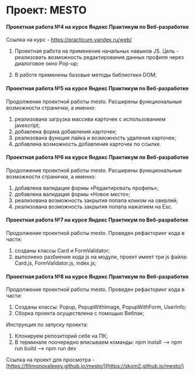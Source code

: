 # Проект: MESTO
#### **Проектная работа №4 на курсе Яндекс Практикум по Веб-разработке**

Ссылка на курс - https://practicum.yandex.ru/web/

1. Проектная работа на применение начальных навыков JS. Цель - реализовать возможность редактирования данных профиля через диалоговое окно Pop-up;

2. В работе применены базовые методы библиотеки DOM;


#### **Проектная работа №5 на курсе Яндекс Практикум по Веб-разработке**

Продолжение проектной работы mesto. Расширены функциональные возможности странички, а именно:
1. реализована загрузка массива карточек с использованием javescript;
2. добавлена форма добавления карточек;
3. реализована функция лайка и возможность удаления карточек;
4. добавлена возможность добавления карточек по ссылке.


#### **Проектная работа №6 на курсе Яндекс Практикум по Веб-разработке**

Продолжение проектной работы mesto. Расширены функциональные возможности странички, а именно:
1. добавлена валидация формы «Редактировать профиль»;
2. добавлена валидация формы «Новое место»;
3. реализована возможность закрытия попапа кликом на оверлей;
4. реализована возможность закрытия попапа нажатием на Esc.


#### **Проектная работа №7 на курсе Яндекс Практикум по Веб-разработке**

Продолжение проектной работы mesto. Проведен рефакторинг кода в части:
1. созданы классы Card и FormValidator;
2. выполнено разбиение кода js на модули, проект имеет три js файла: Card.js, FormValidator.js, index.js;

#### **Проектная работа №8 на курсе Яндекс Практикум по Веб-разработке**

Продолжение проектной работы mesto. Проведен рефакторинг кода в части:
1. Созданы классы: Popup, PopupWithImage, PopupWithForm, UserInfo;
2. Сборка проекта осуществлена с помощью Вебпак;

Инструкция по запуску проекта:
1) Клонируем репозиторий себе на ПК;
2) В терминале поочередно вписываем команды: npm install --> npm run build --> npm run dev

Ссылка на проект для просмотра - [https://filimonovalexey.github.io/mesto/](https://skom2.github.io/mesto/)
